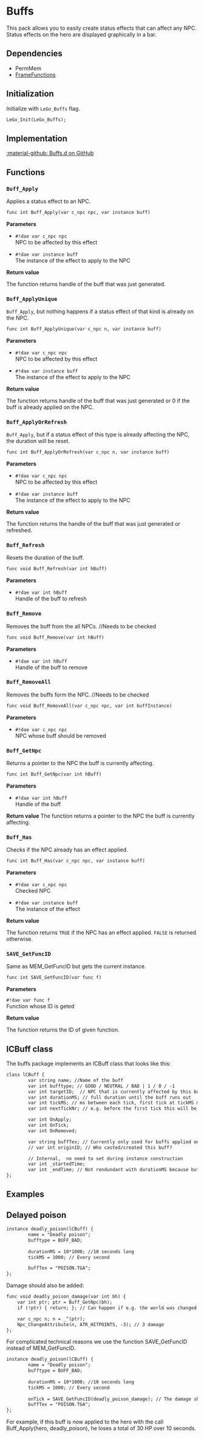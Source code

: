 # Buffs
This pack allows you to easily create status effects that can affect any NPC.
Status effects on the hero are displayed graphically in a bar.

## Dependencies

- PermMem
- [FrameFunctions](../tools/frame_functions.md)

## Initialization
Initialize with `LeGo_Buffs` flag.
```dae
LeGo_Init(LeGo_Buffs);
```

## Implementation
[:material-github: Buffs.d on GitHub](https://github.com/Lehona/LeGo/blob/dev/Buffs.d)

## Functions

### `Buff_Apply`
Applies a status effect to an NPC.
```dae
func int Buff_Apply(var c_npc npc, var instance buff)
```
**Parameters**

- `#!dae var c_npc npc`  
    NPC to be affected by this effect

- `#!dae var instance buff`  
    The instance of the effect to apply to the NPC

**Return value**

The function returns handle of the buff that was just generated.

### `Buff_ApplyUnique`
`Buff_Apply`, but nothing happens if a status effect of that kind is already on the NPC.
```dae
func int Buff_ApplyUnique(var c_npc n, var instance buff)
```
**Parameters**

- `#!dae var c_npc npc`  
    NPC to be affected by this effect

- `#!dae var instance buff`  
    The instance of the effect to apply to the NPC

**Return value**

The function returns handle of the buff that was just generated or 0 if the buff is already applied on the NPC.

### `Buff_ApplyOrRefresh`
`Buff_Apply`, but if a status effect of this type is already affecting the NPC, the duration will be reset.
```dae
func int Buff_ApplyOrRefresh(var c_npc n, var instance buff)
```
**Parameters**

- `#!dae var c_npc npc`  
    NPC to be affected by this effect

- `#!dae var instance buff`  
    The instance of the effect to apply to the NPC

**Return value**

The function returns the handle of the buff that was just generated or refreshed.

### `Buff_Refresh`
Resets the duration of the buff.
```dae
func void Buff_Refresh(var int hBuff)
```
**Parameters**

- `#!dae var int hBuff`  
    Handle of the buff to refresh

### `Buff_Remove`
Removes the buff from the all NPCs. //Needs to be checked
```dae
func void Buff_Remove(var int hBuff)
```
**Parameters**

- `#!dae var int hBuff`  
    Handle of the buff to remove

### `Buff_RemoveAll`
Removes the buffs form the NPC. //Needs to be checked
```dae
func void Buff_RemoveAll(var c_npc npc, var int buffInstance)
```
**Parameters**

- `#!dae var c_npc npc`  
    NPC whose buff should be removed

### `Buff_GetNpc`
Returns a pointer to the NPC the buff is currently affecting.
```dae
func int Buff_GetNpc(var int hBuff)
```
**Parameters**

- `#!dae var int hBuff`  
    Handle of the buff

**Return value**
The function returns a pointer to the NPC the buff is currently affecting.

### `Buff_Has`
Checks if the NPC already has an effect applied.
```dae
func int Buff_Has(var c_npc npc, var instance buff)
```
**Parameters**

- `#!dae var c_npc npc`  
    Checked NPC

- `#!dae var instance buff`  
    The instance of the effect

**Return value**

The function returns `TRUE` if the NPC has an effect applied. `FALSE` is returned otherwise.

### `SAVE_GetFuncID`
Same as MEM_GetFuncID but gets the current instance.
```dae
func int SAVE_GetFuncID(var func f)
```
**Parameters**

`#!dae var func f`  
    Function whose ID is geted

**Return value**

The function returns the ID of given function.

## lCBuff class
The buffs package implements an lCBuff class that looks like this:

```dae
class lCBuff {
		var string name; //Name of the buff
		var int bufftype; // GOOD / NEUTRAL / BAD | 1 / 0 / -1
		var int targetID;  // NPC that is currently affected by this buff
		var int durationMS; // full duration until the buff runs out 
		var int tickMS; // ms between each tick, first tick at tickMS milliseconds.
		var int nextTickNr; // e.g. before the first tick this will be 0; OBSOLETE, remove when possible

		var int OnApply; 
		var int OnTick;
		var int OnRemoved;

		var string buffTex; // Currently only used for buffs applied on the hero
		// var int originID; // Who casted/created this buff?

		// Internal,  no need to set during instance construction
		var int _startedTime;
		var int _endTime; // Not rendundant with durationMS because buffs can be refreshed
};
```

## Examples

## Delayed poison
```dae
instance deadly_poison(lCBuff) {
        name = "Deadly poison";
        bufftype = BUFF_BAD;
        
        durationMS = 10*1000; //10 seconds long
        tickMS = 1000; // Every second

        buffTex = "POISON.TGA";
};
```

Damage should also be added:
```dae
func void deadly_poison_damage(var int bh) {
    var int ptr; ptr = Buff_GetNpc(bh);
    if (!ptr) { return; }; // Can happen if e.g. the world was changed

    var c_npc n; n = _^(ptr);
    Npc_ChangeAttribute(n, ATR_HITPOINTS, -3); // 3 damage
};
```
For complicated technical reasons we use the function SAVE_GetFuncID instead of MEM_GetFuncID.
```dae
instance deadly_poison(lCBuff) {
        name = "Deadly poison";
        bufftype = BUFF_BAD;
        
        durationMS = 10*1000; //10 seconds long
        tickMS = 1000; // Every second
        
        onTick = SAVE_GetFuncID(deadly_poison_damage); // The damage should be applied every second
        buffTex = "POISON.TGA";
};
```

For example, if this buff is now applied to the hero with the call Buff_Apply(hero, deadly_poison), he loses a total of 30 HP over 10 seconds.